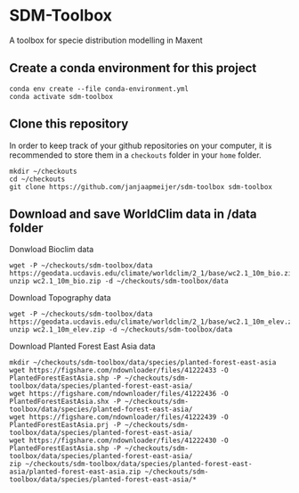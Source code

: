 # SDM-Toolbox
A toolbox for specie distribution modelling in Maxent

## Create a conda environment for this project

    conda env create --file conda-environment.yml
    conda activate sdm-toolbox

## Clone this repository

In order to keep track of your github repositories on your computer, it is recommended to store them in a `checkouts` folder in your `home` folder.

    mkdir ~/checkouts
    cd ~/checkouts
    git clone https://github.com/janjaapmeijer/sdm-toolbox sdm-toolbox

## Download and save WorldClim data in /data folder

Donwload Bioclim data

    wget -P ~/checkouts/sdm-toolbox/data https://geodata.ucdavis.edu/climate/worldclim/2_1/base/wc2.1_10m_bio.zip
    unzip wc2.1_10m_bio.zip -d ~/checkouts/sdm-toolbox/data

Download Topography data

    wget -P ~/checkouts/sdm-toolbox/data https://geodata.ucdavis.edu/climate/worldclim/2_1/base/wc2.1_10m_elev.zip
    unzip wc2.1_10m_elev.zip -d ~/checkouts/sdm-toolbox/data

Download Planted Forest East Asia data

    mkdir ~/checkouts/sdm-toolbox/data/species/planted-forest-east-asia
    wget https://figshare.com/ndownloader/files/41222433 -O PlantedForestEastAsia.shp -P ~/checkouts/sdm-toolbox/data/species/planted-forest-east-asia/
    wget https://figshare.com/ndownloader/files/41222436 -O PlantedForestEastAsia.shx -P ~/checkouts/sdm-toolbox/data/species/planted-forest-east-asia/
    wget https://figshare.com/ndownloader/files/41222439 -O PlantedForestEastAsia.prj -P ~/checkouts/sdm-toolbox/data/species/planted-forest-east-asia/
    wget https://figshare.com/ndownloader/files/41222430 -O PlantedForestEastAsia.shp -P ~/checkouts/sdm-toolbox/data/species/planted-forest-east-asia/
    zip ~/checkouts/sdm-toolbox/data/species/planted-forest-east-asia/planted-forest-east-asia.zip ~/checkouts/sdm-toolbox/data/species/planted-forest-east-asia/*
